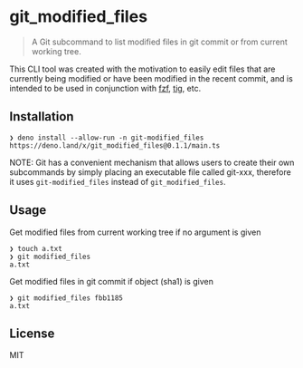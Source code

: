 # git_modified_files

>A Git subcommand to list modified files in git commit or from current working tree.

This CLI tool was created with the motivation to easily edit files that are currently being modified or have been modified in the recent commit, and is intended to be used in conjunction with [fzf](https://github.com/junegunn/fzf), [tig](https://github.com/jonas/tig), etc.

## Installation

```
❯ deno install --allow-run -n git-modified_files https://deno.land/x/git_modified_files@0.1.1/main.ts
```

NOTE: Git has a convenient mechanism that allows users to create their own subcommands by simply placing an executable file called git-xxx, therefore it uses `git-modified_files` instead of `git_modified_files`.

## Usage

Get modified files from current working tree if no argument is given

```
❯ touch a.txt
❯ git modified_files
a.txt
```

Get modified files in git commit if object (sha1) is given

```
❯ git modified_files fbb1185
a.txt
```

## License

MIT
